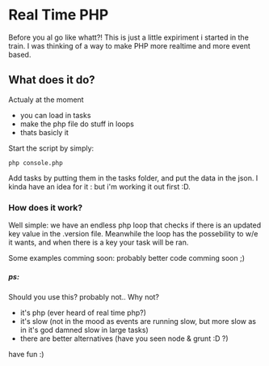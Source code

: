 Real Time PHP
============

Before you al go like whatt?!
This is just a little expiriment i started in the train. I was thinking of a way to make PHP more realtime and more event based.

## What does it do?
Actualy at the moment
 - you can load in tasks
 - make the php file do stuff in loops
 - thats basicly it

Start the script by simply:

    php console.php




Add tasks by putting them in the tasks folder, and put the data in the json.
I kinda have an idea for it : but i'm working it out first :D.

### How does it work?
Well simple: we have an endless php loop that checks if there is an updated key value in the .version file.
Meanwhile the loop has the possebility to w/e it wants, and when there is a key your task will be ran.

Some examples comming soon: probably better code comming soon ;)


##### ps:
Should you use this? probably not..
Why not?
 - it's php (ever heard of real time php?)
 - it's slow (not in the mood as events are running slow, but more slow as in it's god damned slow in large tasks)
 - there are better alternatives (have you seen node & grunt :D ?)

have fun :)

